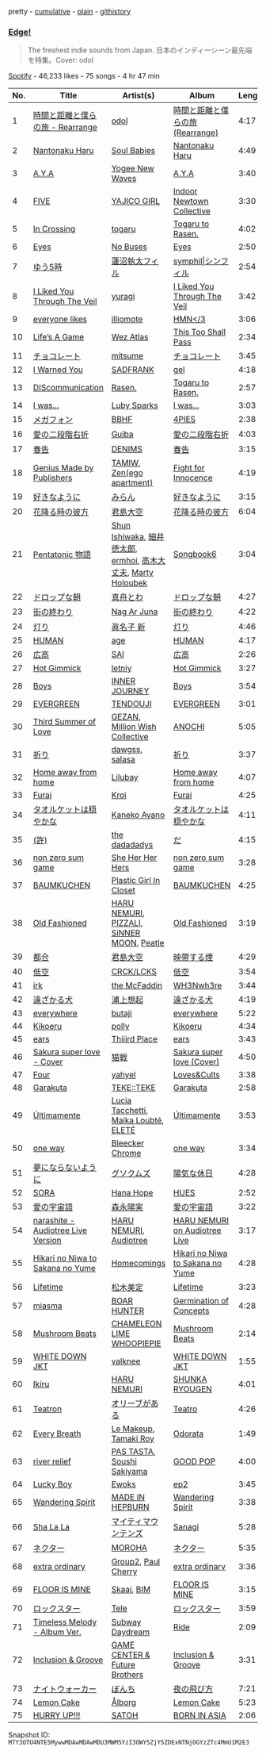 pretty - [cumulative](/playlists/cumulative/37i9dQZF1DX3UWlNiixH0j.md) - [plain](/playlists/plain/37i9dQZF1DX3UWlNiixH0j) - [githistory](https://github.githistory.xyz/mackorone/spotify-playlist-archive/blob/main/playlists/plain/37i9dQZF1DX3UWlNiixH0j)

### [Edge!](https://open.spotify.com/playlist/37i9dQZF1DX3UWlNiixH0j)

> The freshest indie sounds from Japan\. 日本のインディーシーン最先端を特集。Cover: odol

[Spotify](https://open.spotify.com/user/spotify) - 46,233 likes - 75 songs - 4 hr 47 min

| No. | Title | Artist(s) | Album | Length |
|---|---|---|---|---|
| 1 | [時間と距離と僕らの旅 \- Rearrange](https://open.spotify.com/track/1HACQgKVGMD8ujdUSiBtl5) | [odol](https://open.spotify.com/artist/1JWciWrGdCTOWeycrjFWpS) | [時間と距離と僕らの旅 \(Rearrange\)](https://open.spotify.com/album/3fpf3mwrSsq3pTQw5LKskP) | 4:17 |
| 2 | [Nantonaku Haru](https://open.spotify.com/track/1OExZqhRRwlaiRtsg3RhhD) | [Soul Babies](https://open.spotify.com/artist/4XcuqT0ZwHVBmB5sDUS0du) | [Nantonaku Haru](https://open.spotify.com/album/6QD4Xc2JiVOuy4KBedARoY) | 4:49 |
| 3 | [A.Y.A](https://open.spotify.com/track/69JDZpQd5oHd0BVUh0RDCO) | [Yogee New Waves](https://open.spotify.com/artist/7kDTCZA56nH6fCdEY0rBgh) | [A.Y.A](https://open.spotify.com/album/6Ay96Z1STLD5A6pXo9Qudu) | 3:40 |
| 4 | [FIVE](https://open.spotify.com/track/1zn0JzlJ9NtW96a3ZCsTfV) | [YAJICO GIRL](https://open.spotify.com/artist/0Tf7tr107S3YnHo2BIOPX4) | [Indoor Newtown Collective](https://open.spotify.com/album/2bEq5HpMoGQRikWSVJEacq) | 3:30 |
| 5 | [In Crossing](https://open.spotify.com/track/7fzC8IP1IbYvuhgMxRBlrY) | [togaru](https://open.spotify.com/artist/3lCZbOLryImbqSIs87DKJA) | [Togaru to Rasen.](https://open.spotify.com/album/3cfCCF47aaXjD3l8YB5GtF) | 4:02 |
| 6 | [Eyes](https://open.spotify.com/track/5hztfJs7VAjS4c4IWc3lZc) | [No Buses](https://open.spotify.com/artist/5Tj6sv1bYiB4PqvvXcTSr6) | [Eyes](https://open.spotify.com/album/2VSREGDOr59t7uOXZ8B7s7) | 2:50 |
| 7 | [ゆう5時](https://open.spotify.com/track/2mADSGp41V9kN2AmM4HRbY) | [蓮沼執太フィル](https://open.spotify.com/artist/3l4KxDy6jXb9KjUhShbRR5) | [symphil\|シンフィル](https://open.spotify.com/album/7nLTJVDS7ovhfswVOa9S4X) | 2:54 |
| 8 | [I Liked You Through The Veil](https://open.spotify.com/track/0Oi1GM8160kknU0T29Y82j) | [yuragi](https://open.spotify.com/artist/1Ksf2sRoSTPdLYbGxJ9oms) | [I Liked You Through The Veil](https://open.spotify.com/album/1i1h4AHnQv4TZdH56SNUxp) | 3:42 |
| 9 | [everyone likes](https://open.spotify.com/track/6iNg9CQ1O2PGfjBRsgFu9s) | [illiomote](https://open.spotify.com/artist/3WT4BJFKhoWN3Mc8TDcH7v) | [HMN</3](https://open.spotify.com/album/6PIB7gC1CweteFuVFjbpro) | 3:06 |
| 10 | [Life’s A Game](https://open.spotify.com/track/5PHqslBNMYjZGjAa2VEAP6) | [Wez Atlas](https://open.spotify.com/artist/6fDdl8sluLiRg4fbrqMoeQ) | [This Too Shall Pass](https://open.spotify.com/album/22VtQWVPaMtZXlwKc82rxz) | 2:34 |
| 11 | [チョコレート](https://open.spotify.com/track/1FhcDHsPF10O1Padlv0nMl) | [mitsume](https://open.spotify.com/artist/59tUUyuaTFMty5kJE9Ojrq) | [チョコレート](https://open.spotify.com/album/62Dw3XXgYGO6s8HEbCnUar) | 3:45 |
| 12 | [I Warned You](https://open.spotify.com/track/5n4AU6A3rMR26hu7DW6GPz) | [SADFRANK](https://open.spotify.com/artist/2F4sUnzP850MX9jgOLgwuW) | [gel](https://open.spotify.com/album/4gIseD8M4C2iiX3XuOnQmg) | 4:18 |
| 13 | [DIScommunication](https://open.spotify.com/track/69Xc4wPl8QDY5Mt9StUmQc) | [Rasen.](https://open.spotify.com/artist/6YP3gT2SzsGxYinr85SUSs) | [Togaru to Rasen.](https://open.spotify.com/album/3cfCCF47aaXjD3l8YB5GtF) | 2:57 |
| 14 | [I was...](https://open.spotify.com/track/6UCGqwTZ85Fm7wlgMjn6Er) | [Luby Sparks](https://open.spotify.com/artist/7qEdobpYOByvjiT4ux4vEq) | [I was...](https://open.spotify.com/album/3n1foH2tPnogPeYPafLeCY) | 3:03 |
| 15 | [メガフォン](https://open.spotify.com/track/0Q4sqHF7uMbOZjwkbrfrw4) | [BBHF](https://open.spotify.com/artist/5gEQL7osnggthis6rBwYoY) | [4PIES](https://open.spotify.com/album/0Varj37mIYsQjzlphyyWRO) | 2:38 |
| 16 | [愛の二段階右折](https://open.spotify.com/track/5SJZu4LpEywFR6ijjGeCg5) | [Guiba](https://open.spotify.com/artist/2sQDtRUhEQYV97PR2EWESN) | [愛の二段階右折](https://open.spotify.com/album/3AYlpm999fttRquPhhg18W) | 4:03 |
| 17 | [春告](https://open.spotify.com/track/5fXCX7eOJSTM6JnwkVeaXJ) | [DENIMS](https://open.spotify.com/artist/2pNPsyKj8HzdWN359wDrsq) | [春告](https://open.spotify.com/album/6lXoXCIkKfwKjAxPhDCRYZ) | 3:15 |
| 18 | [Genius Made by Publishers](https://open.spotify.com/track/41aT4rpRoWE5iZ2CmbW3qe) | [TAMIW](https://open.spotify.com/artist/1OwFxbJhm8V4Sy28ogtS5l), [Zen\(ego apartment\)](https://open.spotify.com/artist/4AySGpV1qQ9Ut7fAaHAYAu) | [Fight for Innocence](https://open.spotify.com/album/05M5e1ncRv4shELlWt1W0u) | 4:19 |
| 19 | [好きなように](https://open.spotify.com/track/3tLyaiz0o1oKcibp8NaZK3) | [みらん](https://open.spotify.com/artist/2yfpy1pbfniKZ3I4rMjKnX) | [好きなように](https://open.spotify.com/album/6vvPUBVIrAEPXB9nkrhmsX) | 3:15 |
| 20 | [花降る時の彼方](https://open.spotify.com/track/3B5gmn2BdUzNFzzw2aAoPs) | [君島大空](https://open.spotify.com/artist/5rjahCZtY8h4y2EHCnpgtQ) | [花降る時の彼方](https://open.spotify.com/album/7amC6JkIzmrsCfFec2w6gx) | 6:04 |
| 21 | [Pentatonic 物語](https://open.spotify.com/track/7f1ZL67EshqrNwoqBvFlWl) | [Shun Ishiwaka](https://open.spotify.com/artist/440Vu15E7JrOSOTlYA819R), [細井徳太郎](https://open.spotify.com/artist/2x2MSTsQpVWJ2xIMS0OEc7), [ermhoi](https://open.spotify.com/artist/3kabIShRaQYKg8afAZ1kIc), [高木大丈夫](https://open.spotify.com/artist/4tkM95cPiJfdqAfWfvxU60), [Marty Holoubek](https://open.spotify.com/artist/5EUnnSIFldgDzlrPvvwTZF) | [Songbook6](https://open.spotify.com/album/3asyCHxLTPhQu11NlRCqWh) | 3:04 |
| 22 | [ドロップな朝](https://open.spotify.com/track/6CIOLsCQjbCLs47TSnrTFT) | [真舟とわ](https://open.spotify.com/artist/0NbUuPAkS2Dv0SK7857Cl4) | [ドロップな朝](https://open.spotify.com/album/3LVnhqOSV1xdCo5RezLkAf) | 4:27 |
| 23 | [街の終わり](https://open.spotify.com/track/7fD09NyzrkqscB07BQJAwS) | [Nag Ar Juna](https://open.spotify.com/artist/0XCIw94rGkUZr24KGUi5Vu) | [街の終わり](https://open.spotify.com/album/2uJY0lqrnhLdQZD7odrXRT) | 4:22 |
| 24 | [灯り](https://open.spotify.com/track/6KFq8QrhFWxquhE4Kz0SjS) | [眞名子 新](https://open.spotify.com/artist/5LwF68vjoBv2DWlUZNGa0G) | [灯り](https://open.spotify.com/album/5FOzwzqAslUU7oX5HitDW7) | 4:46 |
| 25 | [HUMAN](https://open.spotify.com/track/2HTPQfPf92R09MFSOaE8nD) | [age](https://open.spotify.com/artist/4LUAh1USHuVZQZsEuovdLg) | [HUMAN](https://open.spotify.com/album/2ff6i92pRXmlG5QpKDOeuU) | 4:17 |
| 26 | [広高](https://open.spotify.com/track/5JjTcAbdvKPX3JLBP150EL) | [SAI](https://open.spotify.com/artist/26CHm3gYd2zeEfTZeyZzal) | [広高](https://open.spotify.com/album/0YHpnNrAojzAUWTnfk35kq) | 2:26 |
| 27 | [Hot Gimmick](https://open.spotify.com/track/6I7PdCUX6AdQi3twS3U2YF) | [letniy](https://open.spotify.com/artist/7h8q9EMQmWuU6Ma2My4PPr) | [Hot Gimmick](https://open.spotify.com/album/1x1DfVPxo1CP5P2g4oNcmb) | 3:27 |
| 28 | [Boys](https://open.spotify.com/track/2JFnPK8zBNEQ1c7Z1XOk9P) | [INNER JOURNEY](https://open.spotify.com/artist/19NLrvn6bFFk0R0UaSfGR9) | [Boys](https://open.spotify.com/album/0qLkcCZm48PFDPLU4ZzGAX) | 3:54 |
| 29 | [EVERGREEN](https://open.spotify.com/track/61aCEeinXGhvUkDthsjlfS) | [TENDOUJI](https://open.spotify.com/artist/7kOS7xo3ryc1MmhfP0fNnX) | [EVERGREEN](https://open.spotify.com/album/3SkwWttZbYEwAZDMICGUwt) | 3:01 |
| 30 | [Third Summer of Love](https://open.spotify.com/track/1JqvgMV4lvu6HCMTY2eAkL) | [GEZAN](https://open.spotify.com/artist/0bMxJbKiRQm2oaozKgoZo6), [Million Wish Collective](https://open.spotify.com/artist/3L0IgTFlmkllM0Mcnp2JeQ) | [ANOCHI](https://open.spotify.com/album/3QaWpNuVe2FRMDAnG2iPwx) | 5:05 |
| 31 | [祈り](https://open.spotify.com/track/7HPycbZx8VSAwN1tOdy4Ty) | [dawgss](https://open.spotify.com/artist/4lERMAZbN3ikLhkJga3NHR), [salasa](https://open.spotify.com/artist/5WcurhZ9M2BpSQWhUC4oPc) | [祈り](https://open.spotify.com/album/7HytM9B1Hbl3MDAMKdE5c6) | 3:37 |
| 32 | [Home away from home](https://open.spotify.com/track/0Gq2WKpmU7eKwK8dUcckv2) | [Lilubay](https://open.spotify.com/artist/0twG60foouqqMNlDpNniPj) | [Home away from home](https://open.spotify.com/album/3QjYyRaZJAGvFQksUdrWqW) | 4:07 |
| 33 | [Furai](https://open.spotify.com/track/0JlDINY2QfgBGG1HYXeuyV) | [Kroi](https://open.spotify.com/artist/4S8J8Nct8lHsbzAeNJXcJa) | [Furai](https://open.spotify.com/album/4j0Zj8PZiRK5PL7MqFQA83) | 4:25 |
| 34 | [タオルケットは穏やかな](https://open.spotify.com/track/51DmDYJpw2V9ORZUIyL2vD) | [Kaneko Ayano](https://open.spotify.com/artist/4XKIIegkRbSJft0PmMv9NB) | [タオルケットは穏やかな](https://open.spotify.com/album/2byWdUAtCOUaxDe73nGfhU) | 4:11 |
| 35 | [\(許\)](https://open.spotify.com/track/1xs6WitcjTsWEhmGtWFbog) | [the dadadadys](https://open.spotify.com/artist/0WhmTXYYR573yJqqTtU2RL) | [だ](https://open.spotify.com/album/5JcQoeSebNsxWEF3Pu5FiO) | 4:15 |
| 36 | [non zero sum game](https://open.spotify.com/track/2nzTMqhvjVKJQxEd5Y4Ly9) | [She Her Her Hers](https://open.spotify.com/artist/3Th9UyipOGp08husDe0Era) | [non zero sum game](https://open.spotify.com/album/0LBC4LqdAwyPUNdBZiuKjj) | 3:28 |
| 37 | [BAUMKUCHEN](https://open.spotify.com/track/0Z2XB27naetMS2GOgXrE3f) | [Plastic Girl In Closet](https://open.spotify.com/artist/4s1vZEFHO3fbQiwxbKgFjm) | [BAUMKUCHEN](https://open.spotify.com/album/3dlOhyY45XqTWY208giI3T) | 4:25 |
| 38 | [Old Fashioned](https://open.spotify.com/track/6ZWKRmmYetfk6LsEVbSIk6) | [HARU NEMURI](https://open.spotify.com/artist/3cn7Ujrlj3rdyuqmOYhBJT), [PIZZALI](https://open.spotify.com/artist/5AIqzRLM5XgtjdCjnbvJx7), [SiNNER MOON](https://open.spotify.com/artist/7uNmdZ8FJkmZjsHEQWM5Xw), [Peatle](https://open.spotify.com/artist/0iIymgyAW3hH5oY7kRMVsp) | [Old Fashioned](https://open.spotify.com/album/3Rv9kwdTjYAdyUsVLz2gZh) | 3:19 |
| 39 | [都合](https://open.spotify.com/track/1pRvrpVo5ZBvgJ1zyEYkf3) | [君島大空](https://open.spotify.com/artist/5rjahCZtY8h4y2EHCnpgtQ) | [映帶する煙](https://open.spotify.com/album/6iTUUUkWUZYfr61Pz3gFGG) | 4:29 |
| 40 | [低空](https://open.spotify.com/track/6WVmWMn8ZknjbA70Xr93wc) | [CRCK/LCKS](https://open.spotify.com/artist/1iCsnjNikUpDDGDAxBalTs) | [低空](https://open.spotify.com/album/5069TeKV6SsMxz4PQW9GEp) | 3:54 |
| 41 | [irk](https://open.spotify.com/track/1v5w6qzUug2apEg3PUsOY7) | [the McFaddin](https://open.spotify.com/artist/7oQqfiFFldAKKVA91oc5Lv) | [WH3Nwh3re](https://open.spotify.com/album/6gwVTUoyp5t5FY9NE17oHx) | 3:44 |
| 42 | [遠ざかる犬](https://open.spotify.com/track/1cKHVRusQeLaOAbUjYwQeI) | [浦上想起](https://open.spotify.com/artist/3skzBofqLUYAat2xV2uuze) | [遠ざかる犬](https://open.spotify.com/album/0Lcw3UBEpNKe0XAwOaC5Rd) | 4:19 |
| 43 | [everywhere](https://open.spotify.com/track/0qxFXsxsoUHHhvpKe6ZItr) | [butaji](https://open.spotify.com/artist/2bsLk9rBYLaDCtexh8qO2I) | [everywhere](https://open.spotify.com/album/3w19SNOLF4DoBniB2acsNK) | 5:22 |
| 44 | [Kikoeru](https://open.spotify.com/track/1xnRFPcBfGodB6ziAdBmpe) | [polly](https://open.spotify.com/artist/38gd8E3gmtPJGRJHfiamVZ) | [Kikoeru](https://open.spotify.com/album/53Lk5xByRV1RgCGIW0z4cA) | 4:34 |
| 45 | [ears](https://open.spotify.com/track/64iwMa5Iq6343hvufPTCOZ) | [Thiiird Place](https://open.spotify.com/artist/1p9jWKYjBCIfRSlaO7Ogxk) | [ears](https://open.spotify.com/album/7bzaC6fiUvH3XWd0azxDyf) | 3:43 |
| 46 | [Sakura super love \- Cover](https://open.spotify.com/track/7i4GnN5sHOylBh08r1FjZ1) | [猫戦](https://open.spotify.com/artist/7FpGOw2bG8j5OUBBAfVkR1) | [Sakura super love \(Cover\)](https://open.spotify.com/album/03gR3zCL3SjNYkDtyLhpiT) | 4:50 |
| 47 | [Four](https://open.spotify.com/track/5kYn9qvedVqJ7pef7uxGgH) | [yahyel](https://open.spotify.com/artist/1PSuZ74d4aJt9LR4fIoBNo) | [Loves&Cults](https://open.spotify.com/album/4N8YhEmhvmSBlunbdjTKdL) | 3:38 |
| 48 | [Garakuta](https://open.spotify.com/track/6YshcqmnTv2PZQIcpULXql) | [TEKE::TEKE](https://open.spotify.com/artist/2muMdTToIY0P9819HvSYyu) | [Garakuta](https://open.spotify.com/album/1YXVCWVeFjXN9vDjH8Uark) | 2:58 |
| 49 | [Últimamente](https://open.spotify.com/track/51nSvDGXM7G9kVKlptO6Id) | [Lucia Tacchetti](https://open.spotify.com/artist/374jlNpaJvanFJrslZYHBJ), [Maika Loubté](https://open.spotify.com/artist/0wMkBz97F3SE4yNz0y2OOz), [ELETÉ](https://open.spotify.com/artist/1WCFSXLGsuWdA4UyYYumFs) | [Últimamente](https://open.spotify.com/album/0WJBCgQpMgOg6OGrLw7IHC) | 3:53 |
| 50 | [one way](https://open.spotify.com/track/5DQX3YKH3270aIOqMQfpzt) | [Bleecker Chrome](https://open.spotify.com/artist/63F60S2TQ5VC0KLx8dWNc8) | [one way](https://open.spotify.com/album/44YthLKFtNvEnn4Jzss8BA) | 3:34 |
| 51 | [夢にならないように](https://open.spotify.com/track/3akniqbPdq5nhh19QtxAq2) | [グソクムズ](https://open.spotify.com/artist/2pApTGoH8Np1rgRBPu4WJk) | [陽気な休日](https://open.spotify.com/album/6j9nxtP0BmchrWc9JkBT2G) | 4:28 |
| 52 | [SORA](https://open.spotify.com/track/3dGWJ8UlemnEV4WycKW3hd) | [Hana Hope](https://open.spotify.com/artist/0HRps5F3fAsPL6QmFCdK7a) | [HUES](https://open.spotify.com/album/019fqb5ajmLWkD57gViVvo) | 2:52 |
| 53 | [愛の宇宙語](https://open.spotify.com/track/6dOweKZMfhzPCCRvNUouZD) | [森永陽実](https://open.spotify.com/artist/0JuRTfLYC3IG0mGokEksFh) | [愛の宇宙語](https://open.spotify.com/album/2n8BTJEsUOpxQe893tvosF) | 3:22 |
| 54 | [narashite \- Audiotree Live Version](https://open.spotify.com/track/71fkJnR1lE164GspbrcFUA) | [HARU NEMURI](https://open.spotify.com/artist/3cn7Ujrlj3rdyuqmOYhBJT), [Audiotree](https://open.spotify.com/artist/1j8QyWpOJKAe6Iw2KvEg2j) | [HARU NEMURI on Audiotree Live](https://open.spotify.com/album/4VJQdztVh2Pkt6nOt7h1D3) | 3:17 |
| 55 | [Hikari no Niwa to Sakana no Yume](https://open.spotify.com/track/3nDZBhgAXl1SKLrg3lwQOM) | [Homecomings](https://open.spotify.com/artist/3iyF2P8al32bYI6e3YF56K) | [Hikari no Niwa to Sakana no Yume](https://open.spotify.com/album/6QMG2i3XEajvmabKdsRewB) | 4:28 |
| 56 | [Lifetime](https://open.spotify.com/track/19ifncpKx4A8IDEEFHCCZC) | [松木美定](https://open.spotify.com/artist/4VytANV5Kt1OqJpzkkc6wA) | [Lifetime](https://open.spotify.com/album/3biCMPJLQKjynlXeJBZcDg) | 3:23 |
| 57 | [miasma](https://open.spotify.com/track/6OTk1A5SN4UvNaJT2MUck9) | [BOAR HUNTER](https://open.spotify.com/artist/3fgbIEhchBfDmtoB0lQw2s) | [Germination of Concepts](https://open.spotify.com/album/1hnCEzbxkge62IBR0VnSsD) | 4:28 |
| 58 | [Mushroom Beats](https://open.spotify.com/track/5uJImPxcrsokmLjKHsRw67) | [CHAMELEON LIME WHOOPIEPIE](https://open.spotify.com/artist/1uP5mPkWII7Tcxp7xtqPmj) | [Mushroom Beats](https://open.spotify.com/album/1KtKcO4HY80jXFNuoq9pWp) | 2:14 |
| 59 | [WHITE DOWN JKT](https://open.spotify.com/track/3tmbeNhGonMxauKcmBPMaH) | [valknee](https://open.spotify.com/artist/5XOjyFVFORvz5wwievXJNn) | [WHITE DOWN JKT](https://open.spotify.com/album/5cdp6CeC6nB5zS9o7g3xOQ) | 1:55 |
| 60 | [Ikiru](https://open.spotify.com/track/5ZlpDMIyUb6JRUlhYWsKIp) | [HARU NEMURI](https://open.spotify.com/artist/3cn7Ujrlj3rdyuqmOYhBJT) | [SHUNKA RYOUGEN](https://open.spotify.com/album/5dZcvDyVbM5HplrbzE8r60) | 4:01 |
| 61 | [Teatron](https://open.spotify.com/track/0MRixLHmlmHwPu7ch0HzL2) | [オリーブがある](https://open.spotify.com/artist/60mrrWhMA9L6jvky96bivy) | [Teatro](https://open.spotify.com/album/7Meo2fVm3XSn2RlyGamljv) | 4:26 |
| 62 | [Every Breath](https://open.spotify.com/track/2XzlXqeqHeRRfPKKWyhUra) | [Le Makeup](https://open.spotify.com/artist/1O2fAwwd1gk69mlTmrxVOc), [Tamaki Roy](https://open.spotify.com/artist/1cWdiyxxTFLJ3etaSdm3vM) | [Odorata](https://open.spotify.com/album/4Uro4jb3EOXAOe12k8aEPD) | 1:49 |
| 63 | [river relief](https://open.spotify.com/track/1ZntirEoxDFUdSpmuFWtEw) | [PAS TASTA](https://open.spotify.com/artist/38XISC5BMSTkAuKwniV2AS), [Soushi Sakiyama](https://open.spotify.com/artist/1IEretLePzJKj8R6KCEaBA) | [GOOD POP](https://open.spotify.com/album/0UZTyHGT18tMmP9fILvWpe) | 4:00 |
| 64 | [Lucky Boy](https://open.spotify.com/track/1rGTt1WmULpnVd1OJYy3C8) | [Ewoks](https://open.spotify.com/artist/6445mZFWCQZeCmwi6hB4wl) | [ep2](https://open.spotify.com/album/4JFAmcIyNGWvwL9IPJmd0Q) | 3:45 |
| 65 | [Wandering Spirit](https://open.spotify.com/track/6E30fAWCLP4LFusJMZKgq0) | [MADE IN HEPBURN](https://open.spotify.com/artist/5Kb7tK7462ltHK5KtX2tAq) | [Wandering Spirit](https://open.spotify.com/album/7M8RbyJXruRleU2wScVMkI) | 3:38 |
| 66 | [Sha La La](https://open.spotify.com/track/6sb5X0aWyPraBBgptFcegn) | [マイティマウンテンズ](https://open.spotify.com/artist/31voAK1zx8UMpcLy8mbLAW) | [Sanagi](https://open.spotify.com/album/2Y17jnzoQE6A6PnMxgfCj1) | 5:28 |
| 67 | [ネクター](https://open.spotify.com/track/6htrbZf7DCXBtisoMEa9RA) | [MOROHA](https://open.spotify.com/artist/1pMaZSxaThVebPEWM3QXlY) | [ネクター](https://open.spotify.com/album/0XsicevMGUI7zaYW4XmHhw) | 5:35 |
| 68 | [extra ordinary](https://open.spotify.com/track/3ShBc77Hq3HgH5EK58DsS5) | [Group2](https://open.spotify.com/artist/6V7rXqQ6eNhJArV5K6RCMp), [Paul Cherry](https://open.spotify.com/artist/1xbu7UyVdZxwIiNfLcUKqn) | [extra ordinary](https://open.spotify.com/album/4zsv8pDsiu804DKBb5DO2f) | 3:36 |
| 69 | [FLOOR IS MINE](https://open.spotify.com/track/1tbQ2lRPx8EvVhdaVbGSr3) | [Skaai](https://open.spotify.com/artist/4L05lOQs0iZSVhrnnqS66E), [BIM](https://open.spotify.com/artist/704gz1q9ieRxZfTkhPlZGG) | [FLOOR IS MINE](https://open.spotify.com/album/1rPPxH7QfAbPZytfQlt9A9) | 3:15 |
| 70 | [ロックスター](https://open.spotify.com/track/52G3NGUareSbVOKplhjTeF) | [Tele](https://open.spotify.com/artist/2DesRdo7rppo0VC8cR3vsf) | [ロックスター](https://open.spotify.com/album/3fR1I5UaWbiYzqNdSuEz3w) | 3:59 |
| 71 | [Timeless Melody \- Album Ver.](https://open.spotify.com/track/6ZL95Gf3zyUx0PZrxbwZfX) | [Subway Daydream](https://open.spotify.com/artist/4Iiidb9Wqw3kMFVEMxtEyf) | [Ride](https://open.spotify.com/album/0fk8yp59UfhdKnRp9o7cvC) | 2:09 |
| 72 | [Inclusion & Groove](https://open.spotify.com/track/1SQLv9kx6RzfQZulYRICcu) | [GAME CENTER & Future Brothers](https://open.spotify.com/artist/5KmK4SkU5gy76btbPAuS1q) | [Inclusion & Groove](https://open.spotify.com/album/0yC2V4EQMpoMbJuyoYEpFz) | 3:31 |
| 73 | [ナイトウォーカー](https://open.spotify.com/track/14aUrmDaXZOmqVv9sNEFMp) | [ぼんち](https://open.spotify.com/artist/45f47Q4810sHd1HFlh5Biz) | [夜の飛び方](https://open.spotify.com/album/4KziL0XSTBFeIXzltnFf2w) | 7:21 |
| 74 | [Lemon Cake](https://open.spotify.com/track/3V2ox5LEU3dB1n5z39P6MS) | [Ålborg](https://open.spotify.com/artist/5RG6CMtljJC7BbVIfx0j7V) | [Lemon Cake](https://open.spotify.com/album/353xKZreMjkmqKAHg4f9aX) | 5:23 |
| 75 | [HURRY UP!!!](https://open.spotify.com/track/6aO0KMUSHdlz5wnq7qgXlW) | [SATOH](https://open.spotify.com/artist/5JHlNfEowjO3TBglD42vAi) | [BORN IN ASIA](https://open.spotify.com/album/65GDZ705N3kG0ZFSosu8W1) | 2:06 |

Snapshot ID: `MTY3OTU4NTE5MywwMDAwMDAwMDU3MWM5YzI3OWY5ZjY5ZDExNTNjOGYzZTc4MmU1M2E3`
